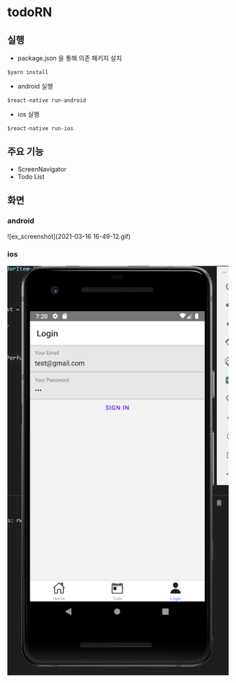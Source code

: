 # todoRN
## 실행
- package.json 을 통해 의존 패키지 설치
```shell
$yarn install
```
- android 실행
```shell
$react-native run-android 
```
- ios 실행
```shell
$react-native run-ios
```
## 주요 기능
- ScreenNavigator 
- Todo List
## 화면
### android
![ex_screenshot](2021-03-16 16-49-12.gif)
### ios
![ex_screenshot](20210316_2092.PNG)
